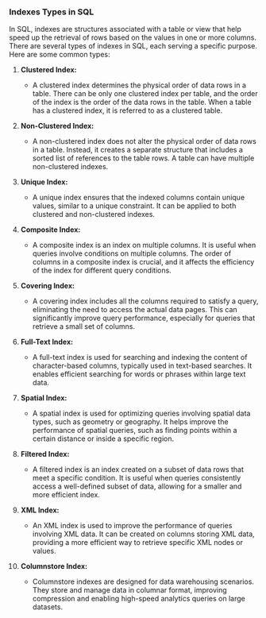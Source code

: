 
### Indexes Types in SQL
In SQL, indexes are structures associated with a table or view that help speed up the retrieval of rows based on the values in one or more columns. There are several types of indexes in SQL, each serving a specific purpose. Here are some common types:

1. **Clustered Index:**
   - A clustered index determines the physical order of data rows in a table. There can be only one clustered index per table, and the order of the index is the order of the data rows in the table. When a table has a clustered index, it is referred to as a clustered table.

2. **Non-Clustered Index:**
   - A non-clustered index does not alter the physical order of data rows in a table. Instead, it creates a separate structure that includes a sorted list of references to the table rows. A table can have multiple non-clustered indexes.

3. **Unique Index:**
   - A unique index ensures that the indexed columns contain unique values, similar to a unique constraint. It can be applied to both clustered and non-clustered indexes.

4. **Composite Index:**
   - A composite index is an index on multiple columns. It is useful when queries involve conditions on multiple columns. The order of columns in a composite index is crucial, and it affects the efficiency of the index for different query conditions.

5. **Covering Index:**
   - A covering index includes all the columns required to satisfy a query, eliminating the need to access the actual data pages. This can significantly improve query performance, especially for queries that retrieve a small set of columns.

6. **Full-Text Index:**
   - A full-text index is used for searching and indexing the content of character-based columns, typically used in text-based searches. It enables efficient searching for words or phrases within large text data.

7. **Spatial Index:**
   - A spatial index is used for optimizing queries involving spatial data types, such as geometry or geography. It helps improve the performance of spatial queries, such as finding points within a certain distance or inside a specific region.

8. **Filtered Index:**
   - A filtered index is an index created on a subset of data rows that meet a specific condition. It is useful when queries consistently access a well-defined subset of data, allowing for a smaller and more efficient index.

9. **XML Index:**
   - An XML index is used to improve the performance of queries involving XML data. It can be created on columns storing XML data, providing a more efficient way to retrieve specific XML nodes or values.

10. **Columnstore Index:**
    - Columnstore indexes are designed for data warehousing scenarios. They store and manage data in columnar format, improving compression and enabling high-speed analytics queries on large datasets.

